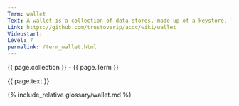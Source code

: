 ```yaml
---
Term: wallet
Text: A wallet is a collection of data stores, made up of a keystore, local and remote key event log database and credential database.
Link: https://github.com/trustoverip/acdc/wiki/wallet
Videostart: 
Level: 7
permalink: /term_wallet.html
---
```


{{ page.collection }} - {{ page.Term }}

   {{ page.text }}

{% include_relative glossary/wallet.md %}
